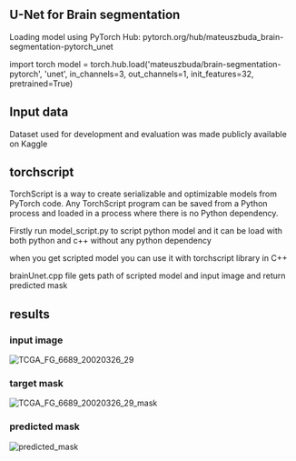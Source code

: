 ## U-Net for Brain segmentation

Loading model using PyTorch Hub: pytorch.org/hub/mateuszbuda_brain-segmentation-pytorch_unet

import torch
model = torch.hub.load('mateuszbuda/brain-segmentation-pytorch', 'unet',
    in_channels=3, out_channels=1, init_features=32, pretrained=True)

## Input data

Dataset used for development and evaluation was made publicly available on Kaggle


## torchscript

TorchScript is a way to create serializable and optimizable models from PyTorch code. Any TorchScript program can be saved from a Python process and loaded in a process where there is no Python dependency.

Firstly run model_script.py to script python model and it can be load with both python and c++ without any python dependency

when you get scripted model you can use it with torchscript library in C++

brainUnet.cpp file gets path of scripted model  and input image and return predicted mask 

## results

### input image

![TCGA_FG_6689_20020326_29](https://user-images.githubusercontent.com/47300390/150651624-1e05a346-cd83-40ad-a8c3-228365d12db5.png)
### target mask

![TCGA_FG_6689_20020326_29_mask](https://user-images.githubusercontent.com/47300390/150651627-f6f0f713-c437-4054-ad18-f1ea4f8cc188.png)


### predicted mask

![predicted_mask](https://user-images.githubusercontent.com/47300390/150651633-5465ff44-27d6-4122-89a5-ff287d4349f5.png)









